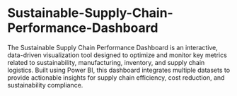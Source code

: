 # Sustainable-Supply-Chain-Performance-Dashboard
The Sustainable Supply Chain Performance Dashboard is an interactive, data-driven visualization tool designed to optimize and monitor key metrics related to sustainability, manufacturing, inventory, and supply chain logistics. Built using Power BI, this dashboard integrates multiple datasets to provide actionable insights for supply chain efficiency, cost reduction, and sustainability compliance.
